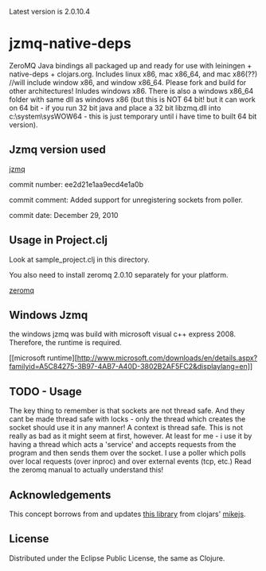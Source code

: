 Latest version is 2.0.10.4
 
# jzmq-native-deps 
ZeroMQ Java bindings all packaged up and ready for use with leiningen + native-deps + clojars.org.
Includes linux x86, mac x86_64, and mac x86(??) //will include window x86, and window x86_64. Please fork and build for other architectures!
Inludes windows  x86. There is also a windows x86_64 folder with same dll as windows x86 (but this is NOT 64 bit! but it can work on 64 bit - if you run 32 bit java and place a 32 bit libzmq.dll into c:\system\sysWOW64 - this is just temporary until i have time to built 64 bit version).
 
## Jzmq version used
[jzmq](https://github.com/zeromq/jzmq)

commit number:
ee2d21e1aa9ecd4e1a0b

commit comment:
Added support for unregistering sockets from poller.

commit date:
December 29, 2010

## Usage in Project.clj
Look at sample_project.clj in this directory.

You also need to install zeromq 2.0.10 separately for your platform.
 
[zeromq](http://www.zeromq.org/intro:get-the-software)

## Windows Jzmq
the windows jzmq was build with microsoft visual c++ express 2008. Therefore,
the runtime is required.

[[microsoft runtime][http://www.microsoft.com/downloads/en/details.aspx?familyid=A5C84275-3B97-4AB7-A40D-3802B2AF5FC2&displaylang=en]]

## TODO - Usage
The key thing to remember is that sockets are not thread safe. And they cant be made thread safe with locks - only the thread which creates the socket should use it
in any manner! A context is thread safe. This is not really as bad as it might seem at first, however. At least for me - i use it by having a thread which acts a 'service' and accepts requests from the program and then sends them over the socket. I use a poller which polls over local requests (over inproc) and over external events (tcp, etc.) Read the zeromq manual to actually understand this!



## Acknowledgements 

This concept borrows from and updates [this library](http://clojars.org/org.clojars.mikejs/jzmq-native-deps) from clojars' [mikejs](http://clojars.org/users/mikejs).

## License

Distributed under the Eclipse Public License, the same as Clojure.
